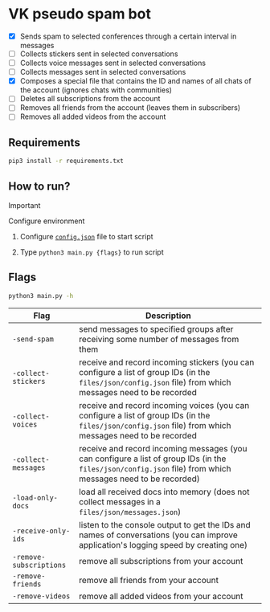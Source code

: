 # VK pseudo spam bot

- [x] Sends spam to selected conferences through a certain interval in messages
- [ ] Collects stickers sent in selected conversations
- [ ] Collects voice messages sent in selected conversations
- [ ] Collects messages sent in selected conversations
- [x] Composes a special file that contains the ID and names of all chats of the account (ignores chats with communities)
- [ ] Deletes all subscriptions from the account
- [ ] Removes all friends from the account (leaves them in subscribers)
- [ ] Removes all added videos from the account

## Requirements
```bash
pip3 install -r requirements.txt
```

## How to run?

> [!IMPORTANT]
> Configure environment

1. Configure [```config.json```](https://github.com/93mmm/vk-pseudo-spam-bot/tree/master/files/json) file to start script

2. Type ```python3 main.py {flags}``` to run script

## Flags

```bash
python3 main.py -h
```



| Flag                    | Description                                                                                                                                                 |
|-------------------------|-------------------------------------------------------------------------------------------------------------------------------------------------------------|
| `-send-spam`            | send messages to specified groups after receiving some number of messages from them                                                                         |
| `-collect-stickers`     | receive and record incoming stickers (you can configure a list of group IDs (in the `files/json/config.json` file) from which messages need to be recorded  |
| `-collect-voices`       | receive and record incoming voices (you can configure a list of group IDs (in the `files/json/config.json` file) from which messages need to be recorded    |
| `-collect-messages`     | receive and record incoming messages (you can configure a list of group IDs (in the `files/json/config.json` file) from which messages need to be recorded) |
| `-load-only-docs`       | load all received docs into memory (does not collect messages in a `files/json/messages.json`)                                                              |
| `-receive-only-ids`     | listen to the console output to get the IDs and names of conversations (you can improve application's logging speed by creating one)                        |
| `-remove-subscriptions` | remove all subscriptions from your account                                                                                                                  |
| `-remove-friends`       | remove all friends from your account                                                                                                                        |
| `-remove-videos`        | remove all added videos from your account                                                                                                                   |

